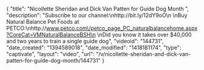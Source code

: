 {
    "title": "Nicollette Sheridan and Dick Van Patten for Guide Dog Month ",
    "description": "Subscribe to our channel:\nhttp:\/\/bit.ly\/12dY9oO\n \nBuy Natural Balance Pet Foods at PETCO:\nhttp:\/\/www.petco.com\/petco_page_PC_naturalbalancehome.aspx?CoreCat=VMNaturalBalanceBSH\n \nDid you know it takes over $40,000 and two years to train a single guide dog",
    "videoid": "144731",
    "date_created": "1394589018",
    "date_modified": "1418181174",
    "type": "captivate",
    "layout": "video",
    "url": "\/v\/nicollette-sheridan-and-dick-van-patten-for-guide-dog-month\/144731"
}